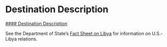 # Destination Description

[#### Destination Description](javascript:void(0); "Destination Description")

See the Department of State’s [Fact Sheet on Libya](https://www.state.gov/countries-areas/libya/) for information on U.S.-Libya relations.